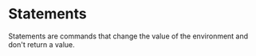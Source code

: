 # Statements

Statements are commands that change the value of the environment and don't return a value.
